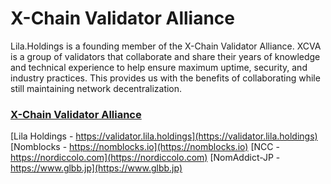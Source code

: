 # X-Chain Validator Alliance
Lila.Holdings is a founding member of the X-Chain Validator Alliance. XCVA is a group of validators that collaborate and share their years of knowledge and technical experience to help ensure maximum uptime, security, and industry practices. This provides us with the benefits of collaborating while still maintaining network decentralization.

### [X-Chain Validator Alliance](https://google.com)

[Lila Holdings - https://validator.lila.holdings](https://validator.lila.holdings)
[Nomblocks - https://nomblocks.io](https://nomblocks.io)
[NCC - https://nordiccolo.com](https://nordiccolo.com)
[NomAddict-JP - https://www.glbb.jp](https://www.glbb.jp)
